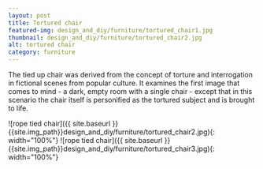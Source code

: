 ```yaml
---
layout: post
title: Tortured chair
featured-img: design_and_diy/furniture/tortured_chair1.jpg
thumbnail: design_and_diy/furniture/tortured_chair2.jpg
alt: tortured chair
category: furniture
---
```


The tied up chair was derived from the concept of torture and interrogation in fictional scenes from popular culture. It examines the first image that comes to mind - a dark, empty room with a single chair - except that in this scenario the chair itself is personified as the tortured subject and is brought to life.

![rope tied chair]({{ site.baseurl }}{{site.img_path}}design_and_diy/furniture/tortured_chair2.jpg){: width="100%"}
![rope tied chair]({{ site.baseurl }}{{site.img_path}}design_and_diy/furniture/tortured_chair3.jpg){: width="100%"}
